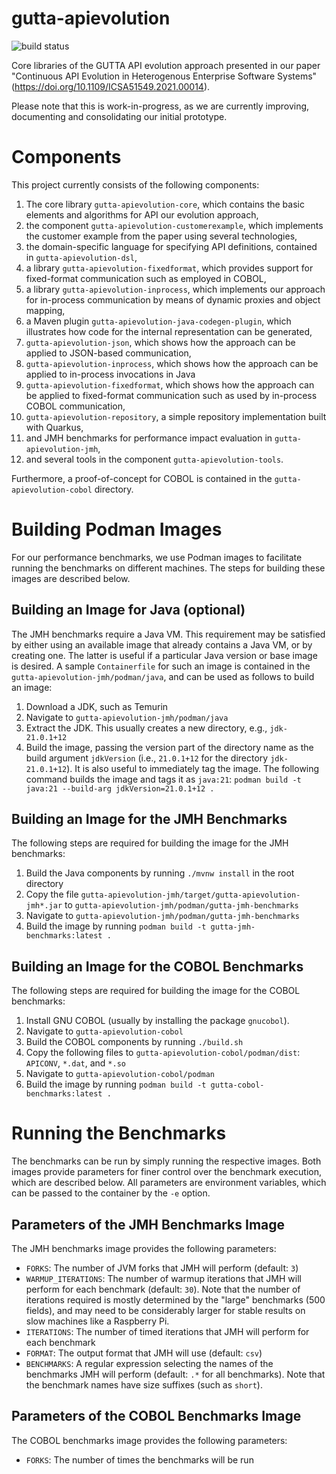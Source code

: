 # gutta-apievolution
![build status](https://github.com/holgerknoche/gutta-apievolution/actions/workflows/maven-build.yml/badge.svg)

Core libraries of the GUTTA API evolution approach presented in our paper "Continuous API Evolution in Heterogenous Enterprise Software Systems" (https://doi.org/10.1109/ICSA51549.2021.00014).

Please note that this is work-in-progress, as we are currently improving, documenting and consolidating our initial prototype.

# Components
This project currently consists of the following components:

1. The core library `gutta-apievolution-core`, which contains the basic elements and algorithms for API our evolution approach,
1. the component `gutta-apievolution-customerexample`, which implements the customer example from the paper using several technologies,
1. the domain-specific language for specifying API definitions, contained in `gutta-apievolution-dsl`,
1. a library `gutta-apievolution-fixedformat`, which provides support for fixed-format communication such as employed in COBOL,
1. a library `gutta-apievolution-inprocess`, which implements our approach for in-process communication by means of dynamic proxies and object mapping,
1. a Maven plugin `gutta-apievolution-java-codegen-plugin`, which illustrates how code for the internal representation can be generated,
1. `gutta-apievolution-json`, which shows how the approach can be applied to JSON-based communication,
1. `gutta-apievolution-inprocess`, which shows how the approach can be applied to in-process invocations in Java
1. `gutta-apievolution-fixedformat`, which shows how the approach can be applied to fixed-format communication such as used by in-process COBOL communication,
1. `gutta-apievolution-repository`, a simple repository implementation built with Quarkus,
1. and JMH benchmarks for performance impact evaluation in `gutta-apievolution-jmh`,
1. and several tools in the component `gutta-apievolution-tools`.

Furthermore, a proof-of-concept for COBOL is contained in the `gutta-apievolution-cobol` directory.

# Building Podman Images
For our performance benchmarks, we use Podman images to facilitate running the benchmarks on different machines.
The steps for building these images are described below.

## Building an Image for Java (optional)
The JMH benchmarks require a Java VM.
This requirement may be satisfied by either using an available image that already contains a Java VM, or by creating one.
The latter is useful if a particular Java version or base image is desired.
A sample `Containerfile` for such an image is contained in the `gutta-apievolution-jmh/podman/java`, and can be used as follows to build an image:

1. Download a JDK, such as Temurin
1. Navigate to `gutta-apievolution-jmh/podman/java`
1. Extract the JDK.
This usually creates a new directory, e.g., `jdk-21.0.1+12`
1. Build the image, passing the version part of the directory name as the build argument `jdkVersion` (i.e., `21.0.1+12` for the directory `jdk-21.0.1+12`).
It is also useful to immediately tag the image.
The following command builds the image and tags it as `java:21`:
`podman build -t java:21 --build-arg jdkVersion=21.0.1+12 .`

## Building an Image for the JMH Benchmarks
The following steps are required for building the image for the JMH benchmarks:

1. Build the Java components by running `./mvnw install` in the root directory
1. Copy the file `gutta-apievolution-jmh/target/gutta-apievolution-jmh*.jar` to `gutta-apievolution-jmh/podman/gutta-jmh-benchmarks`
1. Navigate to `gutta-apievolution-jmh/podman/gutta-jmh-benchmarks`
1. Build the image by running `podman build -t gutta-jmh-benchmarks:latest .`

## Building an Image for the COBOL Benchmarks
The following steps are required for building the image for the COBOL benchmarks:

1. Install GNU COBOL (usually by installing the package `gnucobol`).
1. Navigate to `gutta-apievolution-cobol`
1. Build the COBOL components by running `./build.sh`
1. Copy the following files to `gutta-apievolution-cobol/podman/dist`: `APICONV`, `*.dat`, and `*.so`
1. Navigate to `gutta-apievolution-cobol/podman`
1. Build the image by running `podman build -t gutta-cobol-benchmarks:latest .`

# Running the Benchmarks
The benchmarks can be run by simply running the respective images.
Both images provide parameters for finer control over the benchmark execution, which are described below.
All parameters are environment variables, which can be passed to the container by the `-e` option.

## Parameters of the JMH Benchmarks Image
The JMH benchmarks image provides the following parameters:

- `FORKS`: The number of JVM forks that JMH will perform (default: `3`)
- `WARMUP_ITERATIONS`: The number of warmup iterations that JMH will perform for each benchmark (default: `30`).
  Note that the number of iterations required is mostly determined by the "large" benchmarks (500 fields), and may need to be considerably larger for stable results on slow machines like a Raspberry Pi.
- `ITERATIONS`: The number of timed iterations that JMH will perform for each benchmark
- `FORMAT`: The output format that JMH will use (default: `csv`)
- `BENCHMARKS`: A regular expression selecting the names of the benchmarks JMH will perform (default: `.*` for all benchmarks).
  Note that the benchmark names have size suffixes (such as `short`).
   
## Parameters of the COBOL Benchmarks Image
The COBOL benchmarks image provides the following parameters:

- `FORKS`: The number of times the benchmarks will be run
